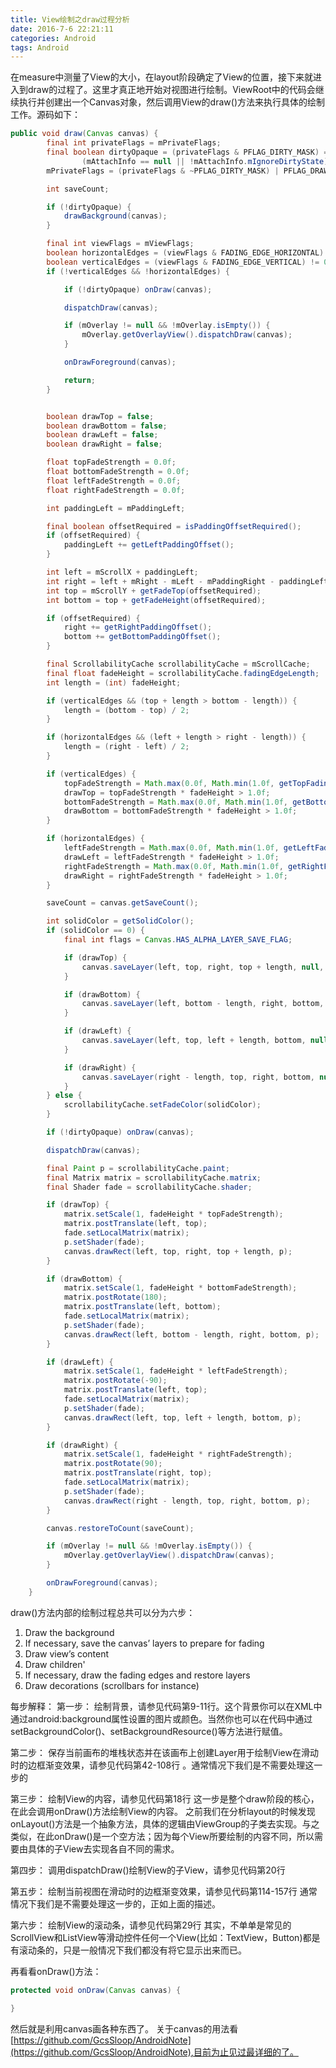 ```yaml
---
title: View绘制之draw过程分析
date: 2016-7-6 22:21:11
categories: Android
tags: Android
---
```


在measure中测量了View的大小，在layout阶段确定了View的位置，接下来就进入到draw的过程了。这里才真正地开始对视图进行绘制。ViewRoot中的代码会继续执行并创建出一个Canvas对象，然后调用View的draw()方法来执行具体的绘制工作。源码如下：

<!--more-->
```java
public void draw(Canvas canvas) {
        final int privateFlags = mPrivateFlags;
        final boolean dirtyOpaque = (privateFlags & PFLAG_DIRTY_MASK) == PFLAG_DIRTY_OPAQUE &&
                (mAttachInfo == null || !mAttachInfo.mIgnoreDirtyState);
        mPrivateFlags = (privateFlags & ~PFLAG_DIRTY_MASK) | PFLAG_DRAWN;

        int saveCount;

        if (!dirtyOpaque) {
            drawBackground(canvas);
        }

        final int viewFlags = mViewFlags;
        boolean horizontalEdges = (viewFlags & FADING_EDGE_HORIZONTAL) != 0;
        boolean verticalEdges = (viewFlags & FADING_EDGE_VERTICAL) != 0;
        if (!verticalEdges && !horizontalEdges) {

            if (!dirtyOpaque) onDraw(canvas);

            dispatchDraw(canvas);

            if (mOverlay != null && !mOverlay.isEmpty()) {
                mOverlay.getOverlayView().dispatchDraw(canvas);
            }

            onDrawForeground(canvas);

            return;
        }


        boolean drawTop = false;
        boolean drawBottom = false;
        boolean drawLeft = false;
        boolean drawRight = false;

        float topFadeStrength = 0.0f;
        float bottomFadeStrength = 0.0f;
        float leftFadeStrength = 0.0f;
        float rightFadeStrength = 0.0f;

        int paddingLeft = mPaddingLeft;

        final boolean offsetRequired = isPaddingOffsetRequired();
        if (offsetRequired) {
            paddingLeft += getLeftPaddingOffset();
        }

        int left = mScrollX + paddingLeft;
        int right = left + mRight - mLeft - mPaddingRight - paddingLeft;
        int top = mScrollY + getFadeTop(offsetRequired);
        int bottom = top + getFadeHeight(offsetRequired);

        if (offsetRequired) {
            right += getRightPaddingOffset();
            bottom += getBottomPaddingOffset();
        }

        final ScrollabilityCache scrollabilityCache = mScrollCache;
        final float fadeHeight = scrollabilityCache.fadingEdgeLength;
        int length = (int) fadeHeight;

        if (verticalEdges && (top + length > bottom - length)) {
            length = (bottom - top) / 2;
        }

        if (horizontalEdges && (left + length > right - length)) {
            length = (right - left) / 2;
        }

        if (verticalEdges) {
            topFadeStrength = Math.max(0.0f, Math.min(1.0f, getTopFadingEdgeStrength()));
            drawTop = topFadeStrength * fadeHeight > 1.0f;
            bottomFadeStrength = Math.max(0.0f, Math.min(1.0f, getBottomFadingEdgeStrength()));
            drawBottom = bottomFadeStrength * fadeHeight > 1.0f;
        }

        if (horizontalEdges) {
            leftFadeStrength = Math.max(0.0f, Math.min(1.0f, getLeftFadingEdgeStrength()));
            drawLeft = leftFadeStrength * fadeHeight > 1.0f;
            rightFadeStrength = Math.max(0.0f, Math.min(1.0f, getRightFadingEdgeStrength()));
            drawRight = rightFadeStrength * fadeHeight > 1.0f;
        }

        saveCount = canvas.getSaveCount();

        int solidColor = getSolidColor();
        if (solidColor == 0) {
            final int flags = Canvas.HAS_ALPHA_LAYER_SAVE_FLAG;

            if (drawTop) {
                canvas.saveLayer(left, top, right, top + length, null, flags);
            }

            if (drawBottom) {
                canvas.saveLayer(left, bottom - length, right, bottom, null, flags);
            }

            if (drawLeft) {
                canvas.saveLayer(left, top, left + length, bottom, null, flags);
            }

            if (drawRight) {
                canvas.saveLayer(right - length, top, right, bottom, null, flags);
            }
        } else {
            scrollabilityCache.setFadeColor(solidColor);
        }

        if (!dirtyOpaque) onDraw(canvas);

        dispatchDraw(canvas);

        final Paint p = scrollabilityCache.paint;
        final Matrix matrix = scrollabilityCache.matrix;
        final Shader fade = scrollabilityCache.shader;

        if (drawTop) {
            matrix.setScale(1, fadeHeight * topFadeStrength);
            matrix.postTranslate(left, top);
            fade.setLocalMatrix(matrix);
            p.setShader(fade);
            canvas.drawRect(left, top, right, top + length, p);
        }

        if (drawBottom) {
            matrix.setScale(1, fadeHeight * bottomFadeStrength);
            matrix.postRotate(180);
            matrix.postTranslate(left, bottom);
            fade.setLocalMatrix(matrix);
            p.setShader(fade);
            canvas.drawRect(left, bottom - length, right, bottom, p);
        }

        if (drawLeft) {
            matrix.setScale(1, fadeHeight * leftFadeStrength);
            matrix.postRotate(-90);
            matrix.postTranslate(left, top);
            fade.setLocalMatrix(matrix);
            p.setShader(fade);
            canvas.drawRect(left, top, left + length, bottom, p);
        }

        if (drawRight) {
            matrix.setScale(1, fadeHeight * rightFadeStrength);
            matrix.postRotate(90);
            matrix.postTranslate(right, top);
            fade.setLocalMatrix(matrix);
            p.setShader(fade);
            canvas.drawRect(right - length, top, right, bottom, p);
        }

        canvas.restoreToCount(saveCount);

        if (mOverlay != null && !mOverlay.isEmpty()) {
            mOverlay.getOverlayView().dispatchDraw(canvas);
        }

        onDrawForeground(canvas);
    }
```

draw()方法内部的绘制过程总共可以分为六步：

 1. Draw the background
 2. If necessary, save the canvas’ layers to prepare for fading
 3. Draw view’s content
 4. Draw children'
 5. If necessary, draw the fading edges and restore layers
 6. Draw decorations (scrollbars for instance)

每步解释：
第一步： 
绘制背景，请参见代码第9-11行。这个背景你可以在XML中通过android:background属性设置的图片或颜色。当然你也可以在代码中通过setBackgroundColor()、setBackgroundResource()等方法进行赋值。

第二步： 
保存当前画布的堆栈状态并在该画布上创建Layer用于绘制View在滑动时的边框渐变效果，请参见代码第42-108行 。通常情况下我们是不需要处理这一步的

第三步： 
绘制View的内容，请参见代码第18行 
这一步是整个draw阶段的核心，在此会调用onDraw()方法绘制View的内容。 
之前我们在分析layout的时候发现onLayout()方法是一个抽象方法，具体的逻辑由ViewGroup的子类去实现。与之类似，在此onDraw()是一个空方法；因为每个View所要绘制的内容不同，所以需要由具体的子View去实现各自不同的需求。

第四步： 
调用dispatchDraw()绘制View的子View，请参见代码第20行

第五步： 
绘制当前视图在滑动时的边框渐变效果，请参见代码第114-157行 
通常情况下我们是不需要处理这一步的，正如上面的描述。

第六步： 
绘制View的滚动条，请参见代码第29行 
其实，不单单是常见的ScrollView和ListView等滑动控件任何一个View(比如：TextView，Button)都是有滚动条的，只是一般情况下我们都没有将它显示出来而已。

再看看onDraw()方法：
```java
protected void onDraw(Canvas canvas) {

}
```
然后就是利用canvas画各种东西了。
关于canvas的用法看[https://github.com/GcsSloop/AndroidNote](https://github.com/GcsSloop/AndroidNote),目前为止见过最详细的了。
